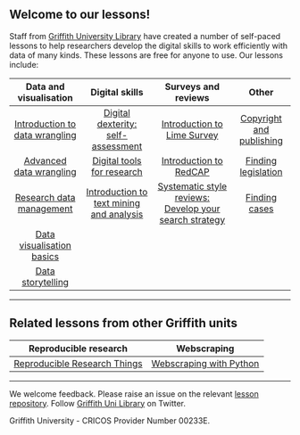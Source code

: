 
## Welcome to our lessons!

Staff from [Griffith University Library](https://www.griffith.edu.au/library) have created a number of self-paced lessons to help researchers develop the digital skills to work efficiently with data of many kinds. These lessons are free for anyone to use. Our lessons include:

|**Data and visualisation**  | **Digital skills**  | Surveys and reviews  | **Other** |
| :---: | :---: | :---: | :---: |
| [Introduction to data wrangling](https://griffithunilibrary.github.io/intro-data-wrangle/) | [Digital dexterity: self-assessment](https://griffithunilibrary.github.io/digital-dexterity/)| [Introduction to Lime Survey](https://griffithunilibrary.github.io/limesurvey/) | [Copyright and publishing](https://griffithunilibrary.github.io/copyright-publishing/#/)|
| [Advanced data wrangling](https://griffithunilibrary.github.io/Advanced-data-wrangle/) | [Digital tools for research](https://griffithunilibrary.github.io/digital-tools/) | [Introduction to RedCAP](https://griffithunilibrary.github.io/redcap/) | [Finding legislation](https://griffithunilibrary.github.io/finding-legislation/#/) |
|  [Research data management](https://griffithunilibrary.github.io/Research_data_management/) | [Introduction to text mining and analysis](https://griffithunilibrary.github.io/intro-text-mining-analysis/) | [Systematic style reviews: Develop your search strategy](https://griffithunilibrary.github.io/systematic-review-training/index.html#/) | [Finding cases](https://griffithunilibrary.github.io/finding-cases/#/) |
| [Data visualisation basics](https://griffithunilibrary.github.io/data-vis-basics/)| | | |
| [Data storytelling](https://griffithunilibrary.github.io/data-storytelling/)| | | |

---------

## Related lessons from other Griffith units

| **Reproducible research** |  **Webscraping** |
| :---: | :---: |
| [Reproducible Research Things](https://guereslib.github.io/Reproducible-Research-Things/)| [Webscraping with Python](https://gu-eresearch.github.io/web_scraping_workshop/)|

-----------------

We welcome feedback. Please raise an issue on the relevant [lesson repository](https://github.com/orgs/GriffithUniLibrary/repositories). Follow [Griffith Uni Library](https://twitter.com/GriffithLibrary) on Twitter.

Griffith University - CRICOS Provider Number 00233E.

